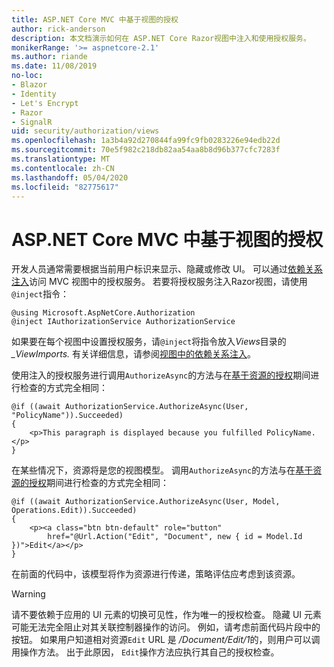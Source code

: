 ```yaml
---
title: ASP.NET Core MVC 中基于视图的授权
author: rick-anderson
description: 本文档演示如何在 ASP.NET Core Razor视图中注入和使用授权服务。
monikerRange: '>= aspnetcore-2.1'
ms.author: riande
ms.date: 11/08/2019
no-loc:
- Blazor
- Identity
- Let's Encrypt
- Razor
- SignalR
uid: security/authorization/views
ms.openlocfilehash: 1a3b4a92d270844fa99fc9fb0283226e94edb22d
ms.sourcegitcommit: 70e5f982c218db82aa54aa8b8d96b377cfc7283f
ms.translationtype: MT
ms.contentlocale: zh-CN
ms.lasthandoff: 05/04/2020
ms.locfileid: "82775617"
---
```

# <a name="view-based-authorization-in-aspnet-core-mvc"></a>ASP.NET Core MVC 中基于视图的授权

开发人员通常需要根据当前用户标识来显示、隐藏或修改 UI。 可以通过[依赖关系注入](xref:fundamentals/dependency-injection)访问 MVC 视图中的授权服务。 若要将授权服务注入Razor视图，请使用`@inject`指令：

```cshtml
@using Microsoft.AspNetCore.Authorization
@inject IAuthorizationService AuthorizationService
```

如果要在每个视图中设置授权服务，请`@inject`将指令放入*Views*目录的 *_ViewImports.* 有关详细信息，请参阅[视图中的依赖关系注入](xref:mvc/views/dependency-injection)。

使用注入的授权服务进行调用`AuthorizeAsync`的方法与在[基于资源的授权](xref:security/authorization/resourcebased#security-authorization-resource-based-imperative)期间进行检查的方式完全相同：

```cshtml
@if ((await AuthorizationService.AuthorizeAsync(User, "PolicyName")).Succeeded)
{
    <p>This paragraph is displayed because you fulfilled PolicyName.</p>
}
```

在某些情况下，资源将是您的视图模型。 调用`AuthorizeAsync`的方法与在[基于资源的授权](xref:security/authorization/resourcebased#security-authorization-resource-based-imperative)期间进行检查的方式完全相同：

```cshtml
@if ((await AuthorizationService.AuthorizeAsync(User, Model, Operations.Edit)).Succeeded)
{
    <p><a class="btn btn-default" role="button"
        href="@Url.Action("Edit", "Document", new { id = Model.Id })">Edit</a></p>
}
```

在前面的代码中，该模型将作为资源进行传递，策略评估应考虑到该资源。

> [!WARNING]
> 请不要依赖于应用的 UI 元素的切换可见性，作为唯一的授权检查。 隐藏 UI 元素可能无法完全阻止对其关联控制器操作的访问。 例如，请考虑前面代码片段中的按钮。 如果用户知道相对资源`Edit` URL 是 */Document/Edit/1*的，则用户可以调用操作方法。 出于此原因， `Edit`操作方法应执行其自己的授权检查。
